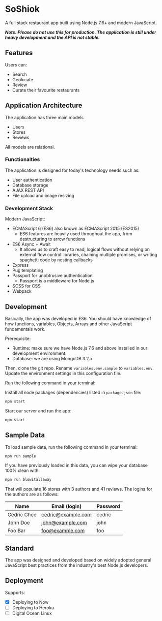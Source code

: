 # SoShiok

A full stack restaurant app built using Node.js 7.6+ and modern JavaScript.

***Note: Please do not use this for production. The application is still under heavy development and the API is not stable.***

## Features

Users can:
- Search
- Geolocate
- Review
- Curate their favourite restaurants

## Application Architecture

The application has three main models
- Users
- Stores
- Reviews

All models are relational.

### Functionalties

The application is designed for today's technology needs such as:
- User authentication
- Database storage
- AJAX REST API
- File upload and image resizing

### Development Stack

Modern JavaScript:
- ECMAScript 6 (ES6) also known as ECMAScript 2015 (ES2015)
  - ES6 features are heavily used throughout the app, from destructuring to arrow functions
- ES6 Async + Await
  - It allows us to craft easy to read, logical flows without relying on external flow control libraries, chaining multiple promises, or writing spaghetti code by nesting callbacks
- Express
- Pug templating
- Passport for unobtrusive authentication
  - Passport is a middleware for Node.js
- SCSS for CSS
- Webpack

## Development

Basically, the app was developed in ES6. You should have knowledge of how functions, variables, Objects, Arrays and other JavaScript fundamentals work.

Prerequisite:
- Runtime: make sure we have Node.js 7.6 and above installed in our development environment.
- Database: we are using MongoDB 3.2.x

Then, clone the git repo. Rename `variables.env.sample` to `variables.env`. Update the environment settings in this configuration file.

Run the following command in your terminal:

Install all node packages (dependencies) listed in `package.json` file:

```bash
npm start
```

Start our server and run the app:

```bash
npm start
```

## Sample Data

To load sample data, run the following command in your terminal:

```bash
npm run sample
```

If you have previously loaded in this data, you can wipe your database 100% clean with:

```bash
npm run blowitallaway
```

That will populate 16 stores with 3 authors and 41 reviews. The logins for the authors are as follows:

|Name|Email (login)|Password|
|---|---|---|
|Cedric Chee|cedric@example.com|cedric|
|John Doe|john@example.com|john|
|Foo Bar|foo@example.com|foo|

## Standard

The app was designed and developed based on widely adopted general JavaScript best practices from the industry's best Node.js developers.

## Deployment

Supports:
- [x] Deploying to Now
- [ ] Deploying to Heroku
- [ ] Digital Ocean Linux
